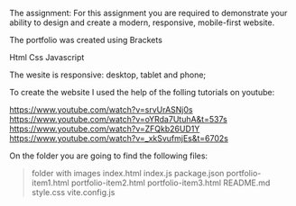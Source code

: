 The assignment: For this assignment you are required to demonstrate your ability to design and create a modern, responsive, mobile-first website.

The portfolio was created using Brackets

Html
Css
Javascript

The wesite is responsive: desktop, tablet and phone;

To create the website I used the help of the folling tutorials on youtube: 

https://www.youtube.com/watch?v=srvUrASNj0s
https://www.youtube.com/watch?v=oYRda7UtuhA&t=537s
https://www.youtube.com/watch?v=ZFQkb26UD1Y
https://www.youtube.com/watch?v=_xkSvufmjEs&t=6702s

On the folder you are going to find the following files:

> folder with images
index.html
index.js
package.json
portfolio-item1.html
portfolio-item2.html
portfolio-item3.html
README.md
style.css
vite.config.js